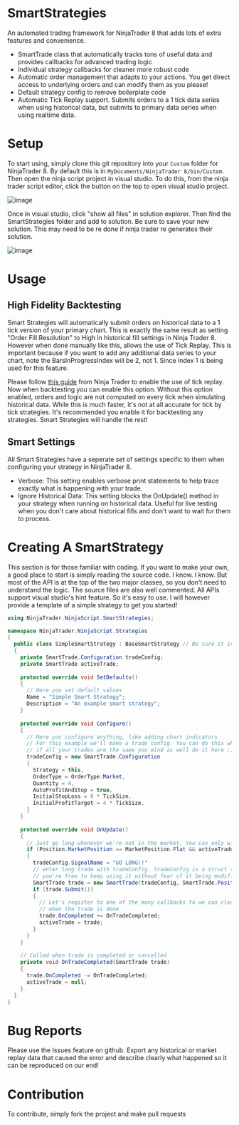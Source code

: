 # SmartStrategies
An automated trading framework for NinjaTrader 8 that adds lots of extra features and convenience.

* SmartTrade class that automatically tracks tons of useful data and provides callbacks for advanced trading logic
* Individual strategy callbacks for cleaner more robust code
* Automatic order management that adapts to your actions. You get direct access to underlying orders and can modify them as you please!
* Default strategy config to remove boilerplate code
* Automatic Tick Replay support. Submits orders to a 1 tick data series when using historical data, but submits to primary data series when using realtime data.

# Setup
To start using, simply clone this git repository into your `Custom` folder for NinjaTrader 8. By default this is in `MyDocuments/NinjaTrader 8/bin/Custom`. Then open the ninja script project in visual studio. To do this, from the ninja trader script editor, click the button on the top to open visual studio project.

![image](https://user-images.githubusercontent.com/7050512/111719152-b1a3a900-8831-11eb-9367-622b0e33d91a.png)

Once in visual studio, click "show all files" in solution explorer. Then find the SmartStrategies folder and add to solution. Be sure to save your new solution. This may need to be re done if ninja trader re generates their solution.

![image](https://user-images.githubusercontent.com/7050512/111719255-e31c7480-8831-11eb-9e63-2e4d5b13f0bd.png)

# Usage
## High Fidelity Backtesting
Smart Strategies will automatically submit orders on historical data to a 1 tick version of your primary chart. This is exactly the same result as setting "Order Fill Resolution" to High in historical fill settings in Ninja Trader 8. However when done manually like this, allows the use of Tick Replay. This is important because if you want to add any additional data series to your chart, note the BarsInProgressIndex will be 2, not 1. Since index 1 is being used for this feature.

Please follow [this guide](https://ninjatrader.com/support/helpGuides/nt8/?tick_replay.htm) from Ninja Trader to enable the use of tick replay. Now when backtesting you can enable this option. Without this option enabled, orders and logic are not computed on every tick when simulating historical data. While this is much faster, it's not at all accurate for tick by tick strategies. It's recommended you enable it for backtesting any strategies. Smart Strategies will handle the rest!

## Smart Settings
All Smart Strategies have a seperate set of settings specific to them when configuring your strategy in NinjaTrader 8.

- Verbose: This setting enables verbose print statements to help trace exactly what is happening with your trade. 
- Ignore Historical Data: This setting blocks the OnUpdate() method in your strategy when running on historical data. Useful for live testing when you don't care about historical fills and don't want to wait for them to process.

# Creating A SmartStrategy
This section is for those familiar with coding. If you want to make your own, a good place to start is simply reading the source code. I know. I know. But most of the API is at the top of the two major classes, so you don't need to understand the logic. The source files are also well commented. All APIs support visual studio's hint feature. So it's easy to use. I will however provide a template of a simple strategy to get you started!

```csharp
using NinjaTrader.NinjaScript.SmartStrategies;

namespace NinjaTrader.NinjaScript.Strategies
{
  public class SimpleSmartStrategy : BaseSmartStrategy // Be sure it inherit from this class
  {
    private SmartTrade.Configuration tradeConfig;
    private SmartTrade activeTrade;
  
    protected override void SetDefaults()
    {
      // Here you set default values
      Name = "Simple Smart Strategy";
      Description = "An example smart strategy";
    }
  
    protected override void Configure()
    {
      // Here you configure anything, like adding chart indicators
      // For this example we'll make a trade config. You can do this whenever, but
      // if all your trades are the same you mind as well do it here :)
      tradeConfig = new SmartTrade.Configuration
      {
        Strategy = this,
        OrderType = OrderType.Market,
        Quantity = 4,
        AutoProfitAndStop = true,
        InitialStopLoss = 8 * TickSize,
        InitialProfitTarget = 4 * TickSize,
      }
    }
    
    protected override void OnUpdate()
    {
      // Just go long whenever we're not in the market. You can only win if you're in the market, right?
      if (Position.MarketPosition == MarketPosition.Flat && activeTrade == null)
      {
        tradeConfig.SignalName = "GO LONG!!"
        // enter long trade with tradeConfig. tradeConfig is a struct that's copied so
        // you're free to keep using it without fear of it being modified by the trade!
        SmartTrade trade = new SmartTrade(tradeConfig, SmartTrade.PositionType.Long);
        if (trade.Submit())
        {
          // Let's register to one of the many callbacks to we can clear our activeTrade variable
          // when the trade is done
          trade.OnCompleted += OnTradeCompleted;
          activeTrade = trade;
        }
      }
    }
    
    // Called when trade is completed or cancelled
    private void OnTradeCompleted(SmartTrade trade)
    {
      trade.OnCompleted -= OnTradeCompleted;
      activeTrade = null;
    }
  }
}  
```

# Bug Reports
Please use the Issues feature on github. Export any historical or market replay data that caused the error and describe clearly what happened so it can be reproduced on our end!

# Contribution
To contribute, simply fork the project and make pull requests
